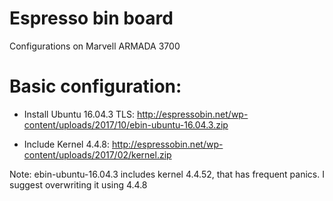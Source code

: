 # Espresso bin board
Configurations on Marvell ARMADA 3700

# Basic configuration:
* Install Ubuntu 16.04.3 TLS:
   http://espressobin.net/wp-content/uploads/2017/10/ebin-ubuntu-16.04.3.zip

* Include Kernel 4.4.8:
  http://espressobin.net/wp-content/uploads/2017/02/kernel.zip

Note: ebin-ubuntu-16.04.3 includes kernel 4.4.52, that has frequent panics.
I suggest overwriting it using 4.4.8
